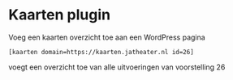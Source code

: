 # Kaarten plugin

Voeg een kaarten overzicht toe aan een WordPress pagina

```
[kaarten domain=https://kaarten.jatheater.nl id=26]
```

voegt een overzicht toe van alle uitvoeringen van voorstelling 26
